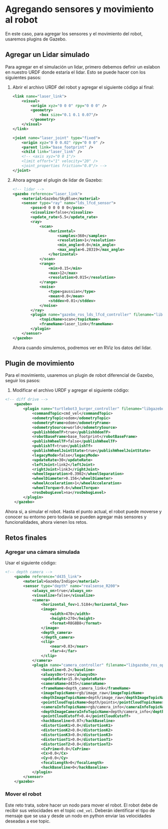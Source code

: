 # Agregando sensores y movimiento al robot

En este caso, para agregar los sensores y el movimiento del robot, usaremos plugins de Gazebo.

## Agregar un Lidar simulado

Para agregar en el simulación un lidar, primero debemos definir un eslabon en nuestro URDF donde estaría el lidar. Esto se puede hacer con los siguientes pasos:

1. Abrir el archivo URDF del robot y agregar el siguiente código al final:

   ```xml
   <link name="laser_link">
       <visual>
           <origin xyz="0 0 0" rpy="0 0 0" />
           <geometry>
               <box size="0.1 0.1 0.07"/>
           </geometry>
       </visual>
   </link>

   <joint name="laser_joint" type="fixed">
       <origin xyz="0 0 0.02" rpy="0 0 0" />
       <parent link="base_footprint" />
       <child link="laser_link" />
       <!-- <axis xyz="0 0 1"/>
       <limit effort="1" velocity="20" />
       <joint_properties friction="0.0"/> -->
   </joint>
   ```

2. Ahora agregar el plugin de lidar de Gazebo:

   ```xml
   <!-- lidar -->
   <gazebo reference="laser_link">
       <material>Gazebo/SkyBlue</material>
       <sensor type="ray" name="lds_lfcd_sensor">
           <pose>0 0 0 0 0 0</pose>
           <visualize>false</visualize>
           <update_rate>5.5</update_rate>
           <ray>
               <scan>
                   <horizontal>
                       <samples>360</samples>
                       <resolution>1</resolution>
                       <min_angle>0.0</min_angle>
                       <max_angle>6.28319</max_angle>
                   </horizontal>
               </scan>
               <range>
                   <min>0.15</min>
                   <max>12</max>
                   <resolution>0.015</resolution>
               </range>
               <noise>
                   <type>gaussian</type>
                   <mean>0.0</mean>
                   <stddev>0.01</stddev>
               </noise>
           </ray>
           <plugin name="gazebo_ros_lds_lfcd_controller" filename="libgazebo_ros_laser.so">
               <topicName>scan</topicName>
               <frameName>laser_link</frameName>
           </plugin>
       </sensor>
   </gazebo>
   ```

   Ahora cuando simulemos, podremos ver en RViz los datos del lidar.

## Plugin de movimiento

Para el movimiento, usaremos un plugin de robot diferencial de Gazebo, seguir los pasos:

1. Modificar el archivo URDF y agregar el siguiente código:

```xml
<!-- diff drive -->
    <gazebo>
        <plugin name="turtlebot3_burger_controller" filename="libgazebo_ros_diff_drive.so">
            <commandTopic>cmd_vel</commandTopic>
            <odometryTopic>odom</odometryTopic>
            <odometryFrame>odom</odometryFrame>
            <odometrySource>world</odometrySource>
            <publishOdomTF>true</publishOdomTF>
            <robotBaseFrame>base_footprint</robotBaseFrame>
            <publishWheelTF>false</publishWheelTF>
            <publishTf>true</publishTf>
            <publishWheelJointState>true</publishWheelJointState>
            <legacyMode>false</legacyMode>
            <updateRate>30</updateRate>
            <leftJoint>link2</leftJoint>
            <rightJoint>link3</rightJoint>
            <wheelSeparation>0.3902</wheelSeparation>
            <wheelDiameter>0.156</wheelDiameter>
            <wheelAcceleration>1</wheelAcceleration>
            <wheelTorque>9.6</wheelTorque>
            <rosDebugLevel>na</rosDebugLevel>
        </plugin>
    </gazebo>
```

Ahora si, a simular el robot. Hasta el punto actual, el robot puede moverse y conocer su entorno pero todavia se pueden agregar más sensores y funcionalidades, ahora vienen los retos.

## Retos finales

### Agregar una cámara simulada

Usar el siguiente código:

```xml
<!-- depth camera -->
    <gazebo reference="d435_link">
        <material>Gazebo/Indigo</material>
        <sensor type="depth" name="realsense_R200">
            <always_on>true</always_on>
            <visualize>false</visualize>
            <camera>
                <horizontal_fov>1.5184</horizontal_fov>
                <image>
                    <width>470</width>
                    <height>270</height>
                    <format>R8G8B8</format>
                </image>
                <depth_camera>
                </depth_camera>
                <clip>
                    <near>0.03</near>
                    <far>4</far>
                </clip>
            </camera>
            <plugin name="camera_controller" filename="libgazebo_ros_openni_kinect.so">
                <baseline>0.2</baseline>
                <alwaysOn>true</alwaysOn>
                <updateRate>15.0</updateRate>
                <cameraName>d435</cameraName>
                <frameName>depth_camera_link</frameName>
                <imageTopicName>rgb/image_raw</imageTopicName>
                <depthImageTopicName>depth/image_raw</depthImageTopicName>
                <pointCloudTopicName>depth/points</pointCloudTopicName>
                <cameraInfoTopicName>rgb/camera_info</cameraInfoTopicName>
                <depthImageCameraInfoTopicName>depth/camera_info</depthImageCameraInfoTopicName>
                <pointCloudCutoff>0.4</pointCloudCutoff>
                <hackBaseline>0.07</hackBaseline>
                <distortionK1>0.0</distortionK1>
                <distortionK2>0.0</distortionK2>
                <distortionK3>0.0</distortionK3>
                <distortionT1>0.0</distortionT1>
                <distortionT2>0.0</distortionT2>
                <CxPrime>0.0</CxPrime>
                <Cx>0.0</Cx>
                <Cy>0.0</Cy>
                <focalLength>0</focalLength>
                <hackBaseline>0</hackBaseline>
            </plugin>
        </sensor>
    </gazebo>
```

### Mover el robot

Este reto trata, sobre hacer un nodo para mover el robot. El robot debe de recibir sus velocidades en el topic `cmd_vel`. Deberán identificar el tipo de mensaje que se usa y desde un nodo en python enviar las velocidades deseadas a ese topic.
